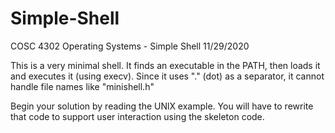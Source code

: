 # Simple-Shell
COSC 4302 Operating Systems - Simple Shell 11/29/2020

This is a very minimal shell. It finds an executable in the PATH, then loads it and executes it (using execv). Since it uses "." (dot) as a separator, it cannot handle file names like "minishell.h"

Begin your solution by reading the UNlX example. You will have to rewrite that code to support user interaction using the skeleton code.
